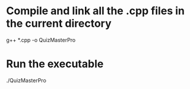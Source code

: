 <!-- # Compile each source file into object files
g++ -c main.cpp -o main.o
g++ -c Sleep.cpp -o Sleep.o
g++ -c Admin.cpp -o Admin.o
g++ -c SubAdmin.cpp -o SubAdmin.o
g++ -c SuperAdmin.cpp -o SuperAdmin.o
g++ -c Student.cpp -o Student.o
g++ -c ClearScreen.cpp -o ClearScreen.o
g++ -c Init.cpp -o Init.o
g++ -c Quiz.cpp -o Quiz.o  # Add this line to compile Quiz.cpp
g++ -c QuizManager.cpp -o QuizManager.o  # Add this line to compile QuizManager.cpp

# Link the object files to create the executable
g++ main.o Sleep.o Admin.o SubAdmin.o SuperAdmin.o Student.o ClearScreen.o Init.o Quiz.o QuizManager.o -o QuizMasterPro  # Include Quiz.o and QuizManager.o

# Run the executable
./QuizMasterPro -->



# Compile and link all the .cpp files in the current directory
g++ *.cpp -o QuizMasterPro

# Run the executable
./QuizMasterPro

